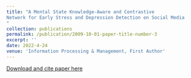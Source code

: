 ```yaml
---
title: "A Mental State Knowledge-Aware and Contrastive
Network for Early Stress and Depression Detection on Social Media
"
collection: publications
permalink: /publication/2009-10-01-paper-title-number-3
excerpt: ''
date: 2022-4-24
venue: 'Information Processing & Management, First Author'
---
```


[Download and cite paper here]()
